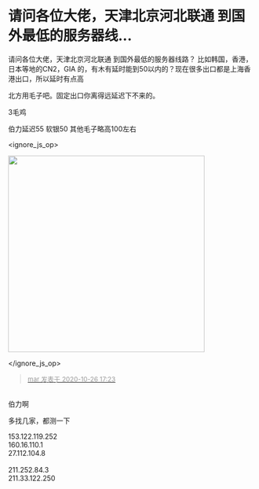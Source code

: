 # 请问各位大佬，天津北京河北联通 到国外最低的服务器线...


请问各位大佬，天津北京河北联通 到国外最低的服务器线路？ 比如韩国，香港，日本等地的CN2，GIA 的，有木有延时能到50以内的？现在很多出口都是上海香港出口，所以延时有点高

北方用毛子吧。固定出口你离得远延迟下不来的。

3毛鸡

伯力延迟55 软银50 其他毛子略高100左右


<ignore_js_op>

<img id="aimg_140760" aid="140760" src="static/image/common/none.gif" zoomfile="forum.php?mod=attachment&aid=MTQwNzYwfDI2ODMwMGVkfDE2MDk2MTg5MDZ8NDczNDR8NzU4NjQ5&noupdate=yes&nothumb=yes" file="forum.php?mod=attachment&aid=MTQwNzYwfDI2ODMwMGVkfDE2MDk2MTg5MDZ8NDczNDR8NzU4NjQ5&noupdate=yes" class="zoom" onclick="zoom(this, this.src, 0, 0, 0)" width="400" id="aimg_140760" inpost="1" onmouseover="showMenu({'ctrlid':this.id,'pos':'12'})" />

<div class="tip tip_4 aimg_tip" id="aimg_140760_menu" style="position: absolute; display: none" disautofocus="true">
<div class="xs0">
<p><strong>photo_2020-10-26_17-22-48.jpg</strong> <em class="xg1">(24.5 KB, 下载次数: 0)</em></p>
<p>
<a href="forum.php?mod=attachment&amp;aid=MTQwNzYwfDI2ODMwMGVkfDE2MDk2MTg5MDZ8NDczNDR8NzU4NjQ5&amp;nothumb=yes" target="_blank">下载附件</a>

</p>

<p class="xg1 y">2020-10-26 17:23 上传</p>

</div>
<div class="tip_horn"></div>
</div>

</ignore_js_op>


<div class="quote"><blockquote><font size="2"><a href="https://www.hostloc.com/forum.php?mod=redirect&amp;goto=findpost&amp;pid=9355006&amp;ptid=758649" target="_blank"><font color="#999999">mar 发表于 2020-10-26 17:23</font></a></font></blockquote></div><br />
伯力啊

多找几家，都测一下

153.122.119.252<br />
160.16.110.1<br />
27.112.104.8<br />
<br />
211.252.84.3<br />
211.33.122.250

